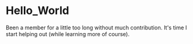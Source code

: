 # Hello_World
Been a member for a little too long without much contribution. It's time I start helping out (while learning more of course).
